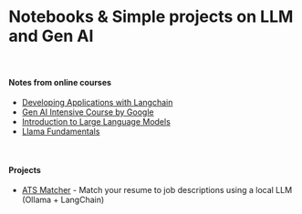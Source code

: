 # Notebooks & Simple projects on LLM and Gen AI

<br/>

#### Notes from online courses
- [Developing Applications with Langchain](./Developing%20Applications%20with%20Langchain/)
- [Gen AI Intensive Course by Google](./Gen%20AI%20Intensive%20Course%20by%20Google/)
- [Introduction to Large Language Models](./Introduction%20to%20Large%20Language%20Models/)
- [Llama Fundamentals](./Llama%20Fundamentals/)

<br/>

#### Projects
- [ATS Matcher](./ATS%20Matcher/) - Match your resume to job descriptions using a local LLM (Ollama + LangChain)